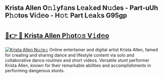 ## Krista Allen O𝚗𝚕yf𝚊ns L𝚎a𝚔ed N𝚞𝚍es - Part-uUh P𝚑𝚘tos Vi𝚍𝚎o - H𝚘𝚝 Part L𝚎a𝚔s G95gp

# <h2><a href="http://kf9wvto.oniu.top/?m=Krista+Allen">🔗👉 🔴 Krista Allen P𝚑ot𝚘𝚜 V𝚒d𝚎o</a></h2>

[![Krista Allen Nu𝚍e𝚜](https://i.imgur.com/0qMVB7G.gif)](http://kf9wvto.oniu.top/?m=Krista+Allen)
Online entertainer and digital artist Krista Allen, famed for creating and sharing dance and lifestyle content via solo and collaborative dance routines and short videos. Versatile stunt performer Krista Allen, known for their remarkable abilities and accomplishments in performing dangerous stunts.  
